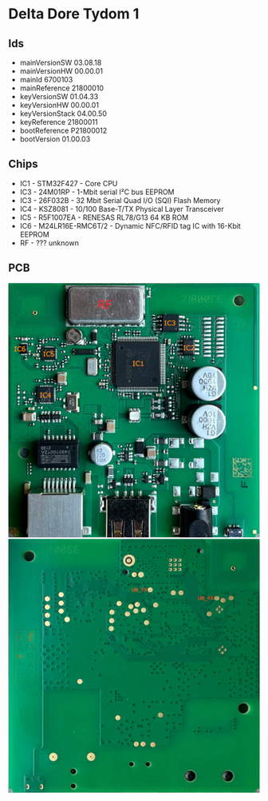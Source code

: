 # Delta Dore Tydom 1

## Ids

* mainVersionSW 03.08.18
* mainVersionHW 00.00.01
* mainId 6700103
* mainReference 21800010
* keyVersionSW 01.04.33
* keyVersionHW 00.00.01
* keyVersionStack 04.00.50
* keyReference 21800011
* bootReference P21800012
* bootVersion 01.00.03

## Chips

* IC1 - STM32F427 - Core CPU
* IC3 - 24M01RP - 1-Mbit serial I²C bus EEPROM
* IC3 - 26F032B - 32 Mbit Serial Quad I/O (SQI) Flash Memory
* IC4 - KSZ8081 - 10/100 Base-T/TX Physical Layer Transceiver
* IC5 - R5F1007EA - RENESAS RL78/G13 64 KB ROM
* IC6 - M24LR16E-RMC6T/2 - Dynamic NFC/RFID tag IC with 16-Kbit EEPROM
* RF - ??? unknown

## PCB

![TOP](img/Tydom_1_top.jpg)
![BOTTOM](img/Tydom_1_bottom.jpg)